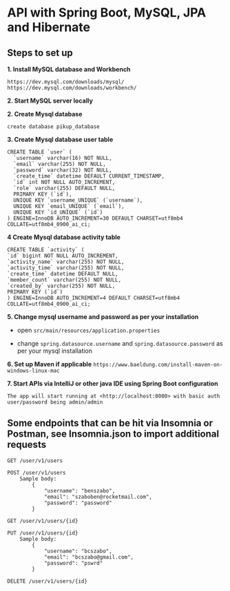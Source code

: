 # API with Spring Boot, MySQL, JPA and Hibernate 

## Steps to set up 

**1. Install MySQL database and Workbench**
```
https://dev.mysql.com/downloads/mysql/
https://dev.mysql.com/downloads/workbench/
```

**2. Start MySQL server locally**


**2. Create Mysql database**
```
create database pikup_database
```

**3. Create Mysql database user table**
```
CREATE TABLE `user` (
  `username` varchar(16) NOT NULL,
  `email` varchar(255) NOT NULL,
  `password` varchar(32) NOT NULL,
  `create_time` datetime DEFAULT CURRENT_TIMESTAMP,
  `id` int NOT NULL AUTO_INCREMENT,
  `role` varchar(255) DEFAULT NULL,
  PRIMARY KEY (`id`),
  UNIQUE KEY `username_UNIQUE` (`username`),
  UNIQUE KEY `email_UNIQUE` (`email`),
  UNIQUE KEY `id_UNIQUE` (`id`)
) ENGINE=InnoDB AUTO_INCREMENT=30 DEFAULT CHARSET=utf8mb4 COLLATE=utf8mb4_0900_ai_ci;

```

**4 Create Mysql database activity table**
```
CREATE TABLE `activity` (
`id` bigint NOT NULL AUTO_INCREMENT,
`activity_name` varchar(255) NOT NULL,
`activity_time` varchar(255) NOT NULL,
`create_time` datetime DEFAULT NULL,
`member_count` varchar(255) NOT NULL,
`created_by` varchar(255) NOT NULL,
PRIMARY KEY (`id`)
) ENGINE=InnoDB AUTO_INCREMENT=4 DEFAULT CHARSET=utf8mb4 COLLATE=utf8mb4_0900_ai_ci;
```

**5. Change mysql username and password as per your installation**

+ open `src/main/resources/application.properties`

+ change `spring.datasource.username` and `spring.datasource.password` as per your mysql installation

**6. Set up Maven if applicable**
`https://www.baeldung.com/install-maven-on-windows-linux-mac`

**7. Start APIs via IntelliJ or other java IDE using Spring Boot configuration**
```
The app will start running at <http://localhost:8080> with basic auth user/password being admin/admin
```



## Some endpoints that can be hit via Insomnia or Postman, see Insomnia.json to import additional requests

    GET /user/v1/users
    
    POST /user/v1/users
        Sample body:
            {
	            "username": "benszabo",
	            "email": "szaboben@rocketmail.com",
	            "password": "password"
            }
    
    GET /user/v1/users/{id}
    
    PUT /user/v1/users/{id}
        Sample body:
            {
	            "username": "bcszabo",
	            "email": "bcszabo@gmail.com",
	            "password": "pswrd"
            }
    
    DELETE /user/v1/users/{id}
